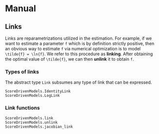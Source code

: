 # Manual

## Links

Links are reparametrizations utilized in the estimation. For example, if we want to estimate a parameter ``f`` which is by definition strictly positive, then an obvious way to estimate ``f`` via numerical optimization is to model ``\tilde{f} = \ln{f}``. We refer to this procedure as **linking**. After obtaining the optimal value of ``\tilde{f}``, we can then **unlink** it to obtain ``f``.

### Types of links

The abstract type `Link` subsumes any type of link that can be expressed.

```@docs
ScoreDrivenModels.IdentityLink
ScoreDrivenModels.LogLink
```

### Link functions

```@docs
ScoreDrivenModels.link
ScoreDrivenModels.unlink
ScoreDrivenModels.jacobian_link
```

